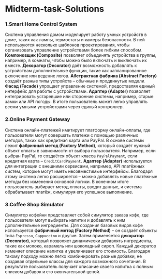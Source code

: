 # Midterm-task-Solutions
### **1.Smart Home Control System**  

Система управления домом моделирует работу умных устройств в доме, таких как лампы, термостаты и камеры безопасности. В ней используются несколько шаблонов проектирования, чтобы организовать управление устройствами более гибким способом. **Компоновщик (Composite)** позволяет объединять устройства в группы, например, в комнаты, чтобы можно было включать и выключать их вместе. **Декоратор (Decorator)** даёт возможность добавлять к устройствам дополнительные функции, такие как запланированное включение или ведение логов. **Абстрактная фабрика (Abstract Factory)** создаёт разные типы устройств – обычные и продвинутые модели. **Фасад (Facade)** упрощает управление системой, предоставляя единый интерфейс для работы с устройствами. **Адаптер (Adapter)** позволяет интегрировать устаревшие или сторонние системы, например, старые замки или API погоды. В итоге пользователь может легко управлять всеми умными устройствами через единый контроллер.  

### **2.Online Payment Gateway**  
Система онлайн-платежей имитирует платформу онлайн-оплаты, где пользователи могут совершать платежи с помощью различных методов, таких как кредитная карта или PayPal. В основе системы лежит **фабричный метод (Factory Method)**, который создаёт нужный объект оплаты в зависимости от выбора пользователя. Например, если выбран PayPal, то создаётся объект класса `PayPalPayment`, если кредитная карта – `CreditCardPayment`. **Адаптер (Adapter)** используется для интеграции с внешними сервисами, например, API платёжных систем, которые могут иметь несовместимые интерфейсы. Благодаря этому система легко расширяется – можно добавлять новые платёжные методы без изменения основной логики. В конечном итоге пользователь выбирает метод оплаты, вводит данные, и система обрабатывает платёж, симулируя его успешное выполнение.  

### **3.Coffee Shop Simulator**  
Симулятор кофейни представляет собой симулятор заказа кофе, где пользователи могут выбирать напитки и добавлять к ним дополнительные ингредиенты. Для создания базовых видов кофе используется **фабричный метод (Factory Method)** – он создаёт объекты типа `Espresso`, `Cappuccino` и другие. Затем применяется **декоратор (Decorator)**, который позволяет динамически добавлять ингредиенты, такие как молоко, карамель или шоколадный сироп. Каждый декоратор изменяет описание напитка и увеличивает его стоимость. Благодаря такому подходу можно легко комбинировать разные добавки, не создавая отдельные классы для каждого возможного сочетания. В результате пользователь получает описание своего напитка с полным списком добавок и его окончательной ценой.  

